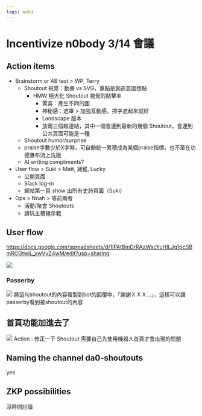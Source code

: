 ```yaml
---
tags: web3
---
```

# Incentivize n0body 3/14 會議

## Action items

- Brainstorm or AB test > WP, Terry
    - Shoutout 視覺：動畫 vs SVG，重點是創造意圖想點
        - HMW 極大化 Shoutout 視覺的點擊率
            - 驚喜：產生不同的圖
            - 神秘感：遮罩 > 加強互動感，把字遮起來就好
            - Landscape 版本
            - 放兩三個超連結，其中一個會連到最新的幾個 Shoutout，會連到公共頁面可能是一種
    - Shoutout humor/surprise
    - praise字數少於X字時，可自動統一累積成為某個praise指標，也不至在功德瀑布流上洗版
    - AI writing compliments?
- User flow > Suki > Matt, 昶維, Lucky
    - 公開頁面
    - Slack log-in
    - 網站第一頁 show 出所有史詩頁面（Suki）
- Ops > Noah > 等前兩者
    - 活動/聚會 Shoutouts
    - 請坑主積極示範

## User flow

https://docs.google.com/spreadsheets/d/1lPAtBmDrRAzWscYuHILJg1pcSBmRCGtwiL_vwVyZ4wM/edit?usp=sharing

![](https://s3-ap-northeast-1.amazonaws.com/g0v-hackmd-images/uploads/upload_2e00f5d49f2b14077a83174457f4f543.png)


### Passerby
![](https://s3-ap-northeast-1.amazonaws.com/g0v-hackmd-images/uploads/upload_d2634245928a22f3124ec666d2d2c862.jpeg)
將這句shoutout的內容複製到bot的回覆中，「謝謝ＸＸＸ...」，這樣可以讓passerby看到被shoutout的內容

## 首頁功能加進去了
![](https://s3-ap-northeast-1.amazonaws.com/g0v-hackmd-images/uploads/upload_e23fc5b66ae3b2e680df35557b68ba0c.png)
Action : 修正一下 Shoutout 需要自己先使用機器人首頁才會出現的問題

## Naming the channel da0-shoutouts
yes

## ZKP possibilities
沒時間討論